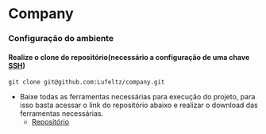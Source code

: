 # Company

### Configuração do ambiente

#### Realize o clone do repositório(necessário a configuração de uma chave [SSH](https://www.youtube.com/watch?v=B4p5P3UlD6I))

```
git clone git@github.com:Lufeltz/company.git
```
* Baixe todas as ferramentas necessárias para execução do projeto, para isso basta acessar o link do repositório abaixo e realizar o download das ferramentas necessárias.
    * [Repositório](https://github.com/Lufeltz/lol?tab=readme-ov-file#antes-de-executar-o-projeto-%C3%A9-necess%C3%A1rio-o-download-de-algumas-ferramentas) 